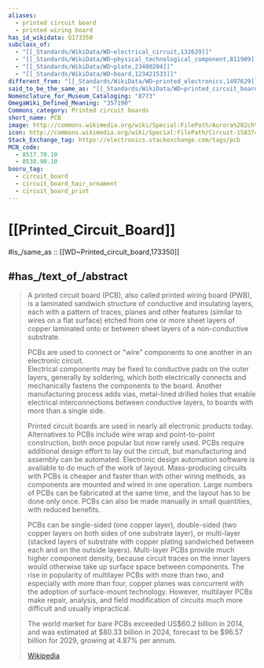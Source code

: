 ```yaml
---
aliases:
  - printed circuit board
  - printed wiring board
has_id_wikidata: Q173350
subclass_of:
  - "[[_Standards/WikiData/WD~electrical_circuit,132629]]"
  - "[[_Standards/WikiData/WD~physical_technological_component,811909]]"
  - "[[_Standards/WikiData/WD~plate,23400204]]"
  - "[[_Standards/WikiData/WD~board,123421533]]"
different_from: "[[_Standards/WikiData/WD~printed_electronics,1497629]]"
said_to_be_the_same_as: "[[_Standards/WikiData/WD~printed_circuit_board_assembly,3951866]]"
Nomenclature_for_Museum_Cataloging: "8773"
OmegaWiki_Defined_Meaning: "357190"
Commons_category: Printed circuit boards
short_name: PCB
image: http://commons.wikimedia.org/wiki/Special:FilePath/Aurora%202ch%20mixer%20board%20arrived%20%282009-07-28%2011.20.55%20by%20c-g.%29.jpg
icon: http://commons.wikimedia.org/wiki/Special:FilePath/Circuit-158374.svg
Stack_Exchange_tag: https://electronics.stackexchange.com/tags/pcb
MCN_code:
  - 8517.70.10
  - 8538.90.10
booru_tag:
  - circuit_board
  - circuit_board_hair_ornament
  - circuit_board_print
---
```


# [[Printed_Circuit_Board]] 

#is_/same_as :: [[WD~Printed_circuit_board,173350]] 

## #has_/text_of_/abstract 

> A printed circuit board (PCB), also called printed wiring board (PWB), 
> is a laminated sandwich structure of conductive and insulating layers, 
> each with a pattern of traces, planes and other features (similar to wires on a flat surface) 
> etched from one or more sheet layers of copper 
> laminated onto or between sheet layers of a non-conductive substrate. 
> 
> PCBs are used to connect or "wire" components to one another in an electronic circuit.  
> Electrical components may be fixed to conductive pads on the outer layers, 
> generally by  soldering, which both electrically connects and mechanically fastens the components to the board. Another manufacturing process adds vias, metal-lined drilled holes that enable electrical interconnections between conductive layers, to boards with more than a single side.
>
> Printed circuit boards are used in nearly all electronic products today. Alternatives to PCBs include wire wrap and point-to-point construction, both once popular but now rarely used. PCBs require additional design effort to lay out the circuit, but manufacturing and assembly can be automated. Electronic design automation software is available to do much of the work of layout. Mass-producing circuits with PCBs is cheaper and faster than with other wiring methods, as components are mounted and wired in one operation. Large numbers of PCBs can be fabricated at the same time, and the layout has to be done only once.  PCBs can also be made manually in small quantities, with reduced benefits.
>
> PCBs can be single-sided (one copper layer), double-sided (two copper layers on both sides of one substrate layer), or multi-layer (stacked layers of substrate with copper plating sandwiched between each and on the outside layers). Multi-layer PCBs provide much higher component density, because circuit traces on the inner layers would otherwise take up surface space between components. The rise in popularity of multilayer PCBs with more than two, and especially with more than four, copper planes was concurrent with the adoption of surface-mount technology. However, multilayer PCBs make repair, analysis, and field modification of circuits much more difficult and usually impractical.
>
> The world market for bare PCBs exceeded US$60.2 billion in 2014, and was estimated at $80.33 billion in 2024, forecast to be $96.57 billion for 2029, growing at 4.87% per annum.
>
> [Wikipedia](https://en.wikipedia.org/wiki/Printed%20circuit%20board) 


